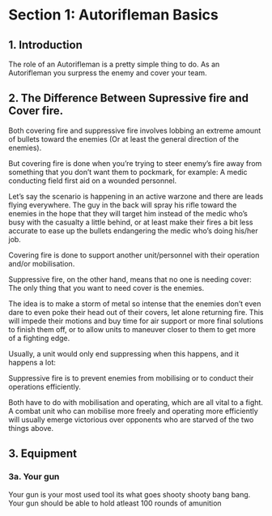 # Section 1: Autorifleman Basics

## 1. Introduction

The role of an Autorifleman is a pretty simple thing to do. As an Autorifleman you surpress the enemy and cover your team.

## 2. The Difference Between Supressive fire and Cover fire.

Both covering fire and suppressive fire involves lobbing an extreme amount of bullets toward the enemies (Or at least the general direction of the enemies).

But covering fire is done when you’re trying to steer enemy’s fire away from something that you don’t want them to pockmark, for example: A medic conducting field first aid on a wounded personnel.

Let’s say the scenario is happening in an active warzone and there are leads flying everywhere. The guy in the back will spray his rifle toward the enemies in the hope that they will target him instead of the medic who’s busy with the casualty a little behind, or at least make their fires a bit less accurate to ease up the bullets endangering the medic who’s doing his/her job.

Covering fire is done to support another unit/personnel with their operation and/or mobilisation.

Suppressive fire, on the other hand, means that no one is needing cover: The only thing that you want to need cover is the enemies.

The idea is to make a storm of metal so intense that the enemies don’t even dare to even poke their head out of their covers, let alone returning fire. This will impede their motions and buy time for air support or more final solutions to finish them off, or to allow units to maneuver closer to them to get more of a fighting edge.

Usually, a unit would only end suppressing when this happens, and it happens a lot:

Suppressive fire is to prevent enemies from mobilising or to conduct their operations efficiently.

Both have to do with mobilisation and operating, which are all vital to a fight. A combat unit who can mobilise more freely and operating more efficiently will usually emerge victorious over opponents who are starved of the two things above.
## 3. Equipment

### 3a. Your gun

Your gun is your most used tool its what goes shooty shooty bang bang. Your gun should be able to hold atleast 100 rounds of amunition 